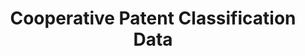 ---
layout: default
bigquery: https://console.cloud.google.com/bigquery?p=patents-public-data&d=cpc&page=dataset
citation: '“Cooperative Patent Classification” by the EPO and USPTO, for public use. '
contributors: EPO, USPTO
cost: None
description: Cooperative Patent Classification Data contains the scheme and definitions
  of the Cooperative Patent Classification system for classifying patent documents.
  The CPC is the result of a partnership between the EPO and the USPTO in their joint
  effort to develop a common, internationally compatible classification system for
  technical documents, in particular patent publications, which will be used by both
  offices in the patent granting process
documentation: https://www.cooperativepatentclassification.org/cpcSchemeAndDefinitions
last_edit: Mon, 04 Apr 2022 19:07:06 GMT
location: https://www.cooperativepatentclassification.org/index
maintained_by: USPTO, EPO
schema_fields: '[''sizeCache'', ''informative_references'', ''glossary'', ''parents'',
  ''residualReferences'', ''children'', ''ipc_concordant'', ''additional_only'', ''date_revised'',
  ''informativeReferences'', ''titleFull'', ''dateRevised'', ''application_references'',
  ''level'', ''child_groups'', ''notAllocatable'', ''titlePart'', ''status'', ''limitingReferences'',
  ''limiting_references'', ''childGroups'', ''applicationReferences'', ''breakdownCode'',
  ''title_part'', ''title_full'', ''not_allocatable'', ''symbol'', ''ipcConcordant'',
  ''breakdown_code'', ''residual_references'', ''synonyms'', ''definition'']'
shortname: cooperative_patent_classification
tags:
- patents
- science
title: Cooperative Patent Classification Data
uuid: 984374a7-16e9-4b35-9445-458daceb01bf
---